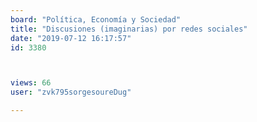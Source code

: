 ```yaml
---
board: "Política, Economía y Sociedad"
title: "Discusiones (imaginarias) por redes sociales"
date: "2019-07-12 16:17:57"
id: 3380



views: 66
user: "zvk795sorgesoureDug"

---
```

